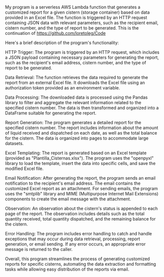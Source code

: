 My program is a serverless AWS Lambda function that generates a customized report for a given cistern (storage container) based on data provided in an Excel file. The function is triggered by an HTTP request containing JSON data with relevant parameters, such as the recipient email, cistern number, and the type of report to be generated. This is the continuation of https://github.com/loretoleg/Code

Here's a brief description of the program's functionality:

HTTP Trigger: The program is triggered by an HTTP request, which includes a JSON payload containing necessary parameters for generating the report, such as the recipient's email address, cistern number, and the type of report to be generated.

Data Retrieval: The function retrieves the data required to generate the report from an external Excel file. It downloads the Excel file using an authorization token provided as an environment variable.

Data Processing: The downloaded data is processed using the Pandas library to filter and aggregate the relevant information related to the specified cistern number. The data is then transformed and organized into a DataFrame suitable for generating the report.

Report Generation: The program generates a detailed report for the specified cistern number. The report includes information about the amount of liquid received and dispatched on each date, as well as the total balance for the cistern. The data is organized into pages to accommodate large datasets.

Excel Templating: The report is generated based on an Excel template (provided as "Plantilla_Cisternas.xlsx"). The program uses the "openpyxl" library to load the template, insert the data into specific cells, and save the modified Excel file.

Email Notification: After generating the report, the program sends an email notification to the recipient's email address. The email contains the customized Excel report as an attachment. For sending emails, the program uses the "smtplib" library and MIME (Multipurpose Internet Mail Extensions) components to create the email message with the attachment.

Observation: An observation about the cistern's status is appended to each page of the report. The observation includes details such as the total quantity received, total quantity dispatched, and the remaining balance for the cistern.

Error Handling: The program includes error handling to catch and handle exceptions that may occur during data retrieval, processing, report generation, or email sending. If any error occurs, an appropriate error message is returned to the caller.

Overall, this program streamlines the process of generating customized reports for specific cisterns, automating the data extraction and formatting tasks while allowing easy distribution of the reports via email.
